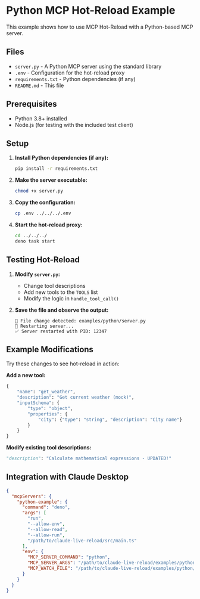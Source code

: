 # Python MCP Hot-Reload Example

This example shows how to use MCP Hot-Reload with a Python-based MCP server.

## Files

- `server.py` - A Python MCP server using the standard library
- `.env` - Configuration for the hot-reload proxy
- `requirements.txt` - Python dependencies (if any)
- `README.md` - This file

## Prerequisites

- Python 3.8+ installed
- Node.js (for testing with the included test client)

## Setup

1. **Install Python dependencies (if any):**
   ```bash
   pip install -r requirements.txt
   ```

2. **Make the server executable:**
   ```bash
   chmod +x server.py
   ```

3. **Copy the configuration:**
   ```bash
   cp .env ../../../.env
   ```

4. **Start the hot-reload proxy:**
   ```bash
   cd ../../../
   deno task start
   ```

## Testing Hot-Reload

1. **Modify `server.py`:**
   - Change tool descriptions
   - Add new tools to the `TOOLS` list
   - Modify the logic in `handle_tool_call()`

2. **Save the file and observe the output:**
   ```
   📝 File change detected: examples/python/server.py
   🔄 Restarting server...
   ✅ Server restarted with PID: 12347
   ```

## Example Modifications

Try these changes to see hot-reload in action:

**Add a new tool:**

```python
{
    "name": "get_weather",
    "description": "Get current weather (mock)",
    "inputSchema": {
        "type": "object",
        "properties": {
            "city": {"type": "string", "description": "City name"}
        }
    }
}
```

**Modify existing tool descriptions:**

```python
"description": "Calculate mathematical expressions - UPDATED!"
```

## Integration with Claude Desktop

```json
{
  "mcpServers": {
    "python-example": {
      "command": "deno",
      "args": [
        "run",
        "--allow-env",
        "--allow-read",
        "--allow-run",
        "/path/to/claude-live-reload/src/main.ts"
      ],
      "env": {
        "MCP_SERVER_COMMAND": "python",
        "MCP_SERVER_ARGS": "/path/to/claude-live-reload/examples/python/server.py",
        "MCP_WATCH_FILE": "/path/to/claude-live-reload/examples/python/server.py"
      }
    }
  }
}
```
